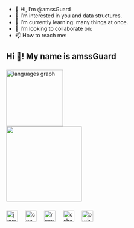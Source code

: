- 👋 Hi, I’m @amssGuard
- 👀 I’m interested in you and data structures.
- 🌱 I’m currently learning: many things at once.
- 💞️ I’m looking to collaborate on:
- 📫 How to reach me: <!-- anoshkekal24@gmail.com -->

<!---
anoshkekal/anoshkekal is a ✨ special ✨ repository because its `README.md` (this file) appears on your GitHub profile.
You can click the Preview link to take a look at your changes.
--->

<h2 align="left">Hi 👋! My name is amssGuard</h2>

###
<div align="center">
  <div align="left">
  <!--<img src="https://github-readme-stats.vercel.app/api?username=anoshkekal&hide_title=false&hide_rank=false&show_icons=true&include_all_commits=true&count_private=true&disable_animations=false&theme=dracula&locale=en&hide_border=false" height="150" alt="stats graph"  />-->
    <img src="https://github-readme-stats.vercel.app/api/top-langs?username=amssGuard&locale=en&hide_title=false&layout=compact&card_width=320&langs_count=5&theme=dracula&hide_border=false" height="150" alt="languages graph"  />
  </div>

  <div align="left">
    <img height="200" src="https://media.giphy.com/media/v1.Y2lkPTc5MGI3NjExMjIwYzE3b2RrdXNoYzM5Z3UyeWtiZmdscGg1YTRiMHYyMTl1bDNvaCZlcD12MV9pbnRlcm5hbF9naWZfYnlfaWQmY3Q9Zw/4On0BLjQuL8YM/giphy.gif"  />
  </div>
</div>

###

###


###

<div align="left">
  <img src="https://cdn.jsdelivr.net/gh/devicons/devicon/icons/java/java-original.svg" height="30" alt="java logo"  />
  <img width="12" />
  <img src="https://cdn.jsdelivr.net/gh/devicons/devicon/icons/c/c-original.svg" height="30" alt="cpp logo"  />
  <img width="12" />
  <img src="https://cdn.jsdelivr.net/gh/devicons/devicon/icons/cplusplus/cplusplus-original.svg" height="30" alt="react logo"  />
  <img width="12" />
  <img src="https://cdn.jsdelivr.net/gh/devicons/devicon/icons/csharp/csharp-original.svg" height="30" alt="csharp logo"  />
  <img width="12" />
  <img src="https://cdn.jsdelivr.net/gh/devicons/devicon/icons/python/python-original.svg" height="30" alt="python logo"  />
  <img width="12" />
</div>

###
<!--![snake gif](https://github.com/anoshkekal/anoshkekal/blob/output/github-contribution-grid-snake.svg)-->

<!--<div align="left">
  <img src="https://img.shields.io/static/v1?message=anoshkekal24@gmail.com&logo=gmail&label=&color=D14836&logoColor=white&labelColor=&style=for-the-badge" height="35" alt="gmail logo"  />
  <img src="https://img.shields.io/static/v1?message=LinkedIn&logo=linkedin&label=&color=0077B5&logoColor=white&labelColor=&style=for-the-badge" height="35" alt="linkedin logo"  />
</div>-->


<!--<br clear="both">

<img src="https://raw.githubusercontent.com/anoshkekal/anoshkekal/output/snake.svg" alt="Snake animation" />-->

###

